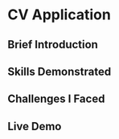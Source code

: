 <h1> CV Application </h1>

<h2>Brief Introduction </h2>

<h2>Skills Demonstrated</h2>

<h2>Challenges I Faced</h2>

<h2>Live Demo</h2>